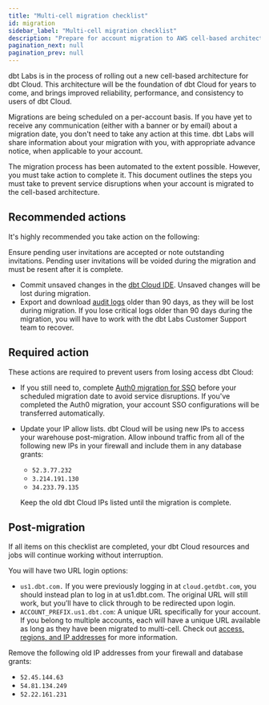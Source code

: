 ```yaml
--- 
title: "Multi-cell migration checklist"
id: migration 
sidebar_label: "Multi-cell migration checklist"
description: "Prepare for account migration to AWS cell-based architecture." 
pagination_next: null
pagination_prev: null
---
```


dbt Labs is in the process of rolling out a new cell-based architecture for dbt Cloud. This architecture will be the foundation of dbt Cloud for years to come, and brings improved reliability, performance, and consistency to users of dbt Cloud.

Migrations are being scheduled on a per-account basis. If you have yet to receive any communication (either with a banner or by email) about a migration date, you don't need to take any action at this time. dbt Labs will share information about your migration with you, with appropriate advance notice, when applicable to your account.

The migration process has been automated to the extent possible. However, you must take action to complete it. This document outlines the steps you must take to prevent service disruptions when your account is migrated to the cell-based architecture. 

## Recommended actions

It's highly recommended you take action on the following:

Ensure pending user invitations are accepted or note outstanding invitations. Pending user invitations will be voided during the migration and must be resent after it is complete.
- Commit unsaved changes in the [dbt Cloud IDE](/docs/cloud/dbt-cloud-ide/develop-in-the-cloud).  Unsaved changes will be lost during migration.
- Export and download [audit logs](/docs/cloud/manage-access/audit-log) older than 90 days, as they will be lost during migration. If you lose critical logs older than 90 days during the migration, you will have to work with the dbt Labs Customer Support team to recover.

## Required action

These actions are required to prevent users from losing access dbt Cloud:

- If you still need to, complete [Auth0 migration for SSO](/docs/cloud/manage-access/auth0-migration) before your scheduled migration date to avoid service disruptions. If you've completed the Auth0 migration, your account SSO configurations will be transferred automatically. 
- Update your IP allow lists. dbt Cloud will be using new IPs to access your warehouse post-migration. Allow inbound traffic from all of the following new IPs in your firewall and include them in any database grants:

    - `52.3.77.232` 
    - `3.214.191.130`
    - `34.233.79.135`

    Keep the old dbt Cloud IPs listed until the migration is complete.

## Post-migration​

If all items on this checklist are completed, your dbt Cloud resources and jobs will continue working without interruption.

You will have two URL login options:

- `us1.dbt.com.` If you were previously logging in at `cloud.getdbt.com`, you should instead plan to log in at us1.dbt.com. The original URL will still work, but you’ll have to click through to be redirected upon login.
- `ACCOUNT_PREFIX.us1.dbt.com`: A unique URL specifically for your account. If you belong to multiple accounts, each will have a unique URL available as long as they have been migrated to multi-cell. 
Check out [access, regions, and IP addresses](/docs/cloud/about-cloud/access-regions-ip-addresses) for more information.

Remove the following old IP addresses from your firewall and database grants: 

- `52.45.144.63` 
- `54.81.134.249`
- `52.22.161.231`
